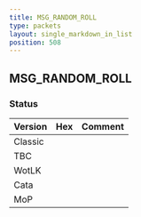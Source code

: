 ```yaml
---
title: MSG_RANDOM_ROLL
type: packets
layout: single_markdown_in_list
position: 508
---
```


## MSG_RANDOM_ROLL

### Status

Version | Hex | Comment
---------- | ---------- | ---------- 
Classic |  |  
TBC |  |  
WotLK |  |  
Cata |  |  
MoP |  |  